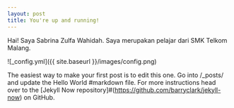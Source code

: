 ```yaml
---
layout: post
title: You're up and running!
---
```


Hai! Saya Sabrina Zulfa Wahidah.
Saya merupakan pelajar dari SMK Telkom Malang.

![_config.yml]({{ site.baseurl }}/images/config.png)

 The easiest way to make your first post is to edit this one. Go into /_posts/ and update the Hello World #markdown file. For more instructions head over to the [Jekyll Now repository]#(https://github.com/barryclark/jekyll-now) on GitHub.
